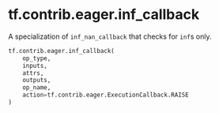 <div itemscope itemtype="http://developers.google.com/ReferenceObject">
<meta itemprop="name" content="tf.contrib.eager.inf_callback" />
<meta itemprop="path" content="Stable" />
</div>

# tf.contrib.eager.inf_callback

A specialization of `inf_nan_callback` that checks for `inf`s only.

``` python
tf.contrib.eager.inf_callback(
    op_type,
    inputs,
    attrs,
    outputs,
    op_name,
    action=tf.contrib.eager.ExecutionCallback.RAISE
)
```

<!-- Placeholder for "Used in" -->
